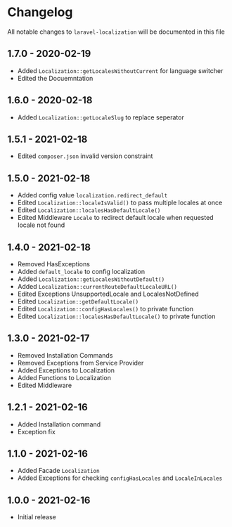 # Changelog

All notable changes to `laravel-localization` will be documented in this file

## 1.7.0 - 2020-02-19

- Added `Localization::getLocalesWithoutCurrent` for language switcher
- Edited the Docuemntation

## 1.6.0 - 2020-02-18

- Added `Localization::getLocaleSlug` to replace seperator

## 1.5.1 - 2021-02-18

- Edited `composer.json` invalid version constraint

## 1.5.0 - 2021-02-18

- Added config value `localization.redirect_default`
- Edited `Localization::localeIsValid()` to pass multiple locales at once
- Edited `Localization::localesHasDefaultLocale()`
- Edited Middleware `Locale` to redirect default locale when requested locale not found

## 1.4.0 - 2021-02-18

- Removed HasExceptions
- Added `default_locale` to config localization
- Added `Localization::getLocalesWithoutDefault()`
- Added `Localization::currentRouteDefaultLocaleURL()`
- Edited Exceptions UnsupportedLocale and LocalesNotDefined
- Edited `Localization::getDefaultLocale()`
- Edited `Localization::configHasLocales()` to private function
- Edited `Localization::localesHasDefaultLocale()` to private function

## 1.3.0 - 2021-02-17

- Removed Installation Commands
- Removed Exceptions from Service Provider
- Added Exceptions to Localization
- Added Functions to Localization
- Edited Middleware

## 1.2.1 - 2021-02-16

- Added Installation command
- Exception fix

## 1.1.0 - 2021-02-16

- Added Facade `Localization`
- Added Exceptions for checking `configHasLocales` and `LocaleInLocales`

## 1.0.0 - 2021-02-16

- Initial release
